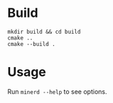 # Build
```
mkdir build && cd build
cmake ..
cmake --build .
```

# Usage

Run `minerd --help` to see options.
